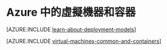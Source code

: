 <properties 
	pageTitle="虛擬機器和容器 | Microsoft Azure" 
	description="描述虛擬機器、Docker 和 Linux 容器，以及它們各自在 Azure 中的群組使用方式，包括每一項的優點，以及每種方法順暢運作的案例。" 
	services="virtual-machines-windows" 
	documentationCenter="virtual-machines" 
	authors="squillace" 
	manager="timlt"
	tags="azure-resource-manager,azure-service-management" 
/>
	

<tags 
	ms.service="virtual-machines-windows" 
	ms.devlang="na" 
	ms.topic="get-started-article" 
	ms.tgt_pltfrm="vm-windows"
	ms.workload="infrastructure" 
	ms.date="12/14/2015" 
	ms.author="rasquill" 
/>
	
	
# Azure 中的虛擬機器和容器

[AZURE.INCLUDE [learn-about-deployment-models](../../includes/learn-about-deployment-models-both-include.md)]

[AZURE.INCLUDE [virtual-machines-common-and-containers](../../includes/virtual-machines-common-containers.md)]

<!---HONumber=AcomDC_0323_2016-->
